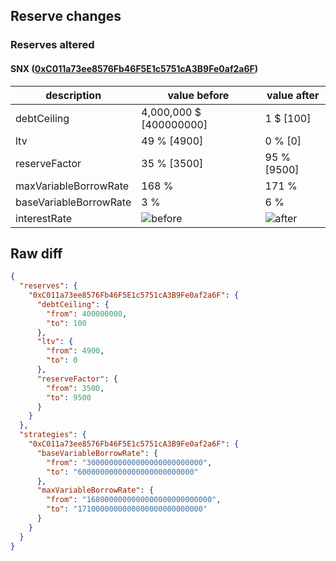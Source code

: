 ## Reserve changes

### Reserves altered

#### SNX ([0xC011a73ee8576Fb46F5E1c5751cA3B9Fe0af2a6F](https://etherscan.io/address/0xC011a73ee8576Fb46F5E1c5751cA3B9Fe0af2a6F))

| description | value before | value after |
| --- | --- | --- |
| debtCeiling | 4,000,000 $ [400000000] | 1 $ [100] |
| ltv | 49 % [4900] | 0 % [0] |
| reserveFactor | 35 % [3500] | 95 % [9500] |
| maxVariableBorrowRate | 168 % | 171 % |
| baseVariableBorrowRate | 3 % | 6 % |
| interestRate | ![before](https://dash.onaave.com/api/static?variableRateSlope1=150000000000000000000000000&variableRateSlope2=1500000000000000000000000000&optimalUsageRatio=450000000000000000000000000&baseVariableBorrowRate=30000000000000000000000000&maxVariableBorrowRate=1680000000000000000000000000) | ![after](https://dash.onaave.com/api/static?variableRateSlope1=150000000000000000000000000&variableRateSlope2=1500000000000000000000000000&optimalUsageRatio=450000000000000000000000000&baseVariableBorrowRate=60000000000000000000000000&maxVariableBorrowRate=1710000000000000000000000000) |

## Raw diff

```json
{
  "reserves": {
    "0xC011a73ee8576Fb46F5E1c5751cA3B9Fe0af2a6F": {
      "debtCeiling": {
        "from": 400000000,
        "to": 100
      },
      "ltv": {
        "from": 4900,
        "to": 0
      },
      "reserveFactor": {
        "from": 3500,
        "to": 9500
      }
    }
  },
  "strategies": {
    "0xC011a73ee8576Fb46F5E1c5751cA3B9Fe0af2a6F": {
      "baseVariableBorrowRate": {
        "from": "30000000000000000000000000",
        "to": "60000000000000000000000000"
      },
      "maxVariableBorrowRate": {
        "from": "1680000000000000000000000000",
        "to": "1710000000000000000000000000"
      }
    }
  }
}
```